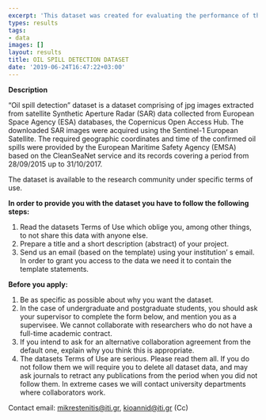 ```yaml
---
excerpt: 'This dataset was created for evaluating the performance of the developed motion-driven approach for fine-grained temporal segmentation of user-generated videos'
types: results
tags:
- data
images: []
layout: results
title: OIL SPILL DETECTION DATASET
date: '2019-06-24T16:47:22+03:00'
---
```

<p><strong>Description</strong></p>
<p>“Oil spill detection” dataset is a dataset comprising of jpg images extracted from satellite Synthetic Aperture Radar (SAR) data collected from European Space Agency (ESA) databases, the Copernicus Open Access Hub. The downloaded SAR images were acquired using the Sentinel-1 European Satellite. The required geographic coordinates and time of the confirmed oil spills were provided by the European Maritime Safety Agency (EMSA) based on the CleanSeaNet service and its records covering a period from 28/09/2015 up to 31/10/2017. </p>

<p>The dataset is available to the research community under specific terms of use.</p>
<p>
<strong>In order to provide you with the dataset you have to follow the following steps: </strong>
<ol type="1">
  <li>Read the datasets Terms of Use which oblige you, among other things, to not share this data with anyone else.</li>
  <li>Prepare a title and a short description (abstract) of your project.</li>
  <li>Send us an email (based on the template) using your institution’ s email. In order to grant you access to the data we need it to contain the template statements.</li>
</ol>  
</p>

<p>
<strong>Before you apply:</strong>
<ol type="1">
  <li>Be as specific as possible about why you want the dataset.</li>
  <li>In the case of undergraduate and postgraduate students, you should ask your supervisor to complete the form below, and mention you as a supervisee. We cannot collaborate with researchers who do not have a full-time academic contract. </li>
  <li>If you intend to ask for an alternative collaboration agreement from the default one, explain why you think this is appropriate. </li>
  <li>The datasets Terms of Use are serious. Please read them all. If you do not follow them we will require you to delete all dataset data, and may ask journals to retract any publications from the period when you did not follow them. In extreme cases we will contact university departments where collaborators work. </li>
</ol>  

</p>

<p>Contact email: <a href="mailto:mikrestenitis@iti.gr">mikrestenitis@iti.gr</a>, <a href="mailto:kioannid@iti.gr">kioannid@iti.gr</a> (Cc)</p>
